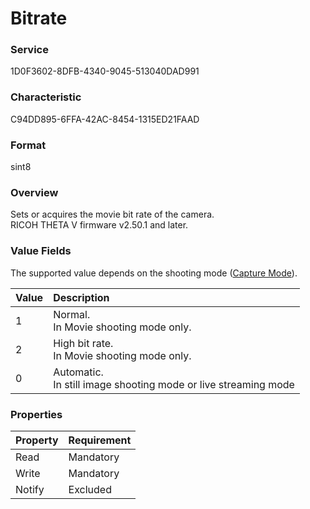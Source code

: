 # Bitrate

### Service

1D0F3602-8DFB-4340-9045-513040DAD991

### Characteristic

C94DD895-6FFA-42AC-8454-1315ED21FAAD

### Format

sint8

### Overview

Sets or acquires the movie bit rate of the camera.  
RICOH THETA V firmware v2.50.1 and later.

### Value Fields

The supported value depends on the shooting mode ([Capture Mode](capture_mode.md)).

| Value | Description |
|:--|:--|
| 1 | Normal.<br>In Movie shooting mode only. |
| 2 | High bit rate.<br>In Movie shooting mode only. |
| 0 | Automatic.<br>In still image shooting mode or live streaming mode |

### Properties

| Property | Requirement |
|:--|:--|
| Read | Mandatory |
| Write | Mandatory |
| Notify | Excluded |
